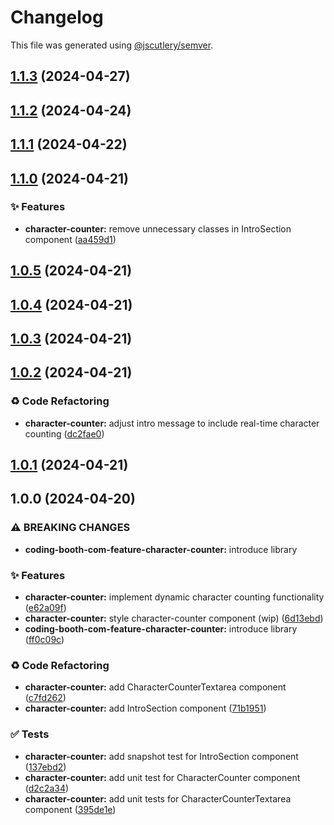 # Changelog

This file was generated using [@jscutlery/semver](https://github.com/jscutlery/semver).

## [1.1.3](https://github.com/tuffz/tuffz-nx-workspace/compare/coding-booth-com-feature-character-counter-1.1.2...coding-booth-com-feature-character-counter-1.1.3) (2024-04-27)

## [1.1.2](https://github.com/tuffz/tuffz-nx-workspace/compare/coding-booth-com-feature-character-counter-1.1.1...coding-booth-com-feature-character-counter-1.1.2) (2024-04-24)

## [1.1.1](https://github.com/tuffz/tuffz-nx-workspace/compare/coding-booth-com-feature-character-counter-1.1.0...coding-booth-com-feature-character-counter-1.1.1) (2024-04-22)

## [1.1.0](https://github.com/tuffz/tuffz-nx-workspace/compare/coding-booth-com-feature-character-counter-1.0.5...coding-booth-com-feature-character-counter-1.1.0) (2024-04-21)


### ✨ Features

* **character-counter:** remove unnecessary classes in IntroSection component ([aa459d1](https://github.com/tuffz/tuffz-nx-workspace/commit/aa459d17f23ad423e49f4365db2393a574a158d0))

## [1.0.5](https://github.com/tuffz/tuffz-nx-workspace/compare/coding-booth-com-feature-character-counter-1.0.4...coding-booth-com-feature-character-counter-1.0.5) (2024-04-21)

## [1.0.4](https://github.com/tuffz/tuffz-nx-workspace/compare/coding-booth-com-feature-character-counter-1.0.3...coding-booth-com-feature-character-counter-1.0.4) (2024-04-21)

## [1.0.3](https://github.com/tuffz/tuffz-nx-workspace/compare/coding-booth-com-feature-character-counter-1.0.2...coding-booth-com-feature-character-counter-1.0.3) (2024-04-21)

## [1.0.2](https://github.com/tuffz/tuffz-nx-workspace/compare/coding-booth-com-feature-character-counter-1.0.1...coding-booth-com-feature-character-counter-1.0.2) (2024-04-21)


### ♻️ Code Refactoring

* **character-counter:** adjust intro message to include real-time character counting ([dc2fae0](https://github.com/tuffz/tuffz-nx-workspace/commit/dc2fae007e934c21e7598346e54458047ddb8b73))

## [1.0.1](https://github.com/tuffz/tuffz-nx-workspace/compare/coding-booth-com-feature-character-counter-1.0.0...coding-booth-com-feature-character-counter-1.0.1) (2024-04-21)

## 1.0.0 (2024-04-20)


### ⚠ BREAKING CHANGES

* **coding-booth-com-feature-character-counter:** introduce library

### ✨ Features

* **character-counter:** implement dynamic character counting functionality ([e62a09f](https://github.com/tuffz/tuffz-nx-workspace/commit/e62a09f482e1fa087306a0b477800768fa4c334c))
* **character-counter:** style character-counter component (wip) ([6d13ebd](https://github.com/tuffz/tuffz-nx-workspace/commit/6d13ebd8f907cd135b582a3722ca5b5df43bfea7))
* **coding-booth-com-feature-character-counter:** introduce library ([ff0c09c](https://github.com/tuffz/tuffz-nx-workspace/commit/ff0c09c93bd66f656f917c24393dc1a8e8eaef93))


### ♻️ Code Refactoring

* **character-counter:** add CharacterCounterTextarea component ([c7fd262](https://github.com/tuffz/tuffz-nx-workspace/commit/c7fd2620e31170de8fa5d9b8592d7be471ff8247))
* **character-counter:** add IntroSection component ([71b1951](https://github.com/tuffz/tuffz-nx-workspace/commit/71b19518ad2c23f9d5e88c3e2da1a09039de342f))


### ✅ Tests

* **character-counter:** add snapshot test for IntroSection component ([137ebd2](https://github.com/tuffz/tuffz-nx-workspace/commit/137ebd2496a76cb245ef57acfcd3a8f0731ab9aa))
* **character-counter:** add unit test for CharacterCounter component ([d2c2a34](https://github.com/tuffz/tuffz-nx-workspace/commit/d2c2a3455a4f47740d877248481acfd2fed9d13b))
* **character-counter:** add unit tests for CharacterCounterTextarea component ([395de1e](https://github.com/tuffz/tuffz-nx-workspace/commit/395de1e3f5e50f66bab7094407564cff30fdc86b))
